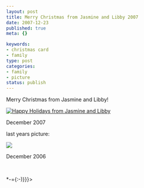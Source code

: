```yaml
--- 
layout: post
title: Merry Christmas from Jasmine and Libby 2007
date: 2007-12-23
published: true
meta: {}

keywords: 
- christmas card
- family
type: post
categories: 
- family
- picture
status: publish
---
```



Merry Christmas from Jasmine and Libby!

  

[![Happy Holidays from Jasmine and Libby](http://media.eick.us/2011/05/2062510927_557dfb668c.jpg)](http://www.flickr.com/photos/andreweick/2062510927/ "Happy Holidays from Jasmine and Libby by AndrewEick, on Flickr")

  

December 2007 

  



  

last years picture:

  

![](http://media.eick.us/2011/05/307252897_42523f95b4.jpg) 

  

December 2006

  

 

  

*-={:-)}}}>

